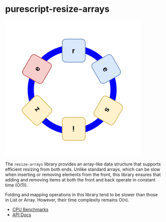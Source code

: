 # purescript-resize-arrays

![logo](docs/logo.svg)


The `resize-arrays` library provides an array-like data structure that supports efficient resizing from both ends. Unlike standard arrays, which can be slow when inserting or removing elements from the front, this library ensures that adding and removing items at both the front and back operate in constant time (O(1)). 

Folding and mapping operations in this library tend to be slower than those in List or Array. However, their time complexity remains O(n).

- [CPU Benchmarks](https://m-bock.github.io/purescript-resize-arrays/benchmarks.html)
- [API Docs](https://pursuit.purescript.org/packages/purescript-resize-arrays)